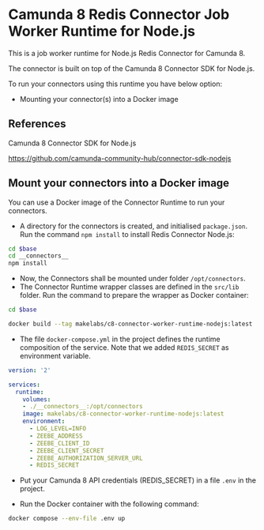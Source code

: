 # Camunda 8 Redis Connector Job Worker Runtime for Node.js

This is a job worker runtime for Node.js Redis Connector for Camunda 8. 

The connector is built on top of the Camunda 8 Connector SDK for Node.js.

To run your connectors using this runtime you have below option: 

* Mounting your connector(s) into a Docker image


## References

Camunda 8 Connector SDK for Node.js

https://github.com/camunda-community-hub/connector-sdk-nodejs


## Mount your connectors into a Docker image

You can use a Docker image of the Connector Runtime to run your connectors. 

- A directory for the connectors is created, and initialised `package.json`. Run the command `npm install` to install Redis Connector Node.js:

```bash
cd $base
cd __connectors__
npm install
```

- Now, the Connectors shall be mounted under folder `/opt/connectors`. 
- The Connector Runtime wrapper classes are defined in the `src/lib` folder. Run the command to prepare the wrapper as Docker container:


```bash
cd $base

docker build --tag makelabs/c8-connector-worker-runtime-nodejs:latest .
```

- The file `docker-compose.yml` in the project defines the runtime composition of the service. Note that we added `REDIS_SECRET` as environment variable.

```yml
version: '2'

services:
  runtime:
    volumes:
    - ./__connectors__:/opt/connectors
    image: makelabs/c8-connector-worker-runtime-nodejs:latest
    environment:
      - LOG_LEVEL=INFO
      - ZEEBE_ADDRESS
      - ZEEBE_CLIENT_ID
      - ZEEBE_CLIENT_SECRET
      - ZEEBE_AUTHORIZATION_SERVER_URL
      - REDIS_SECRET
```

- Put your Camunda 8 API credentials (REDIS_SECRET) in a file `.env` in the project.

- Run the Docker container with the following command:

```bash
docker compose --env-file .env up
```